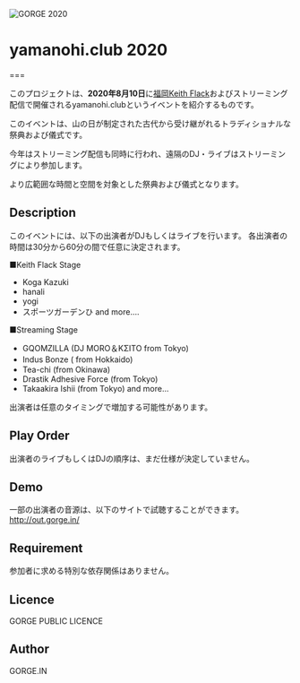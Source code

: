![GORGE 2020](https://user-images.githubusercontent.com/10110956/86889251-6aa7d480-c136-11ea-9467-d55d14f797c6.png)


# yamanohi.club 2020
===

このプロジェクトは、**2020年8月10日**に[福岡Keith Flack](https://kiethflack.net/)およびストリーミング配信で開催されるyamanohi.clubというイベントを紹介するものです。

このイベントは、山の日が制定された古代から受け継がれるトラディショナルな祭典および儀式です。

今年はストリーミング配信も同時に行われ、遠隔のDJ・ライブはストリーミングにより参加します。

より広範囲な時間と空間を対象とした祭典および儀式となります。

## Description

このイベントには、以下の出演者がDJもしくはライブを行います。
各出演者の時間は30分から60分の間で任意に決定されます。

■Keith Flack Stage
- Koga Kazuki
- hanali
- yogi
- スポーツガーデンひ
and more….

■Streaming Stage
- GQOMZILLA (DJ MORO＆KΣITO  from Tokyo)
- Indus Bonze ( from Hokkaido)　
- Tea-chi (from Okinawa)
- Drastik Adhesive Force (from Tokyo)
- Takaakira Ishii (from Tokyo)
and more...


出演者は任意のタイミングで増加する可能性があります。


## Play Order
出演者のライブもしくはDJの順序は、まだ仕様が決定していません。


## Demo

一部の出演者の音源は、以下のサイトで試聴することができます。
http://out.gorge.in/

## Requirement

参加者に求める特別な依存関係はありません。

## Licence

GORGE PUBLIC LICENCE

## Author

GORGE.IN


